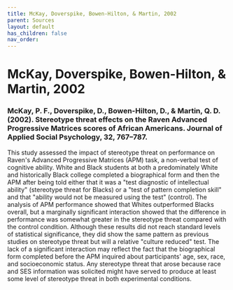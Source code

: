 ```yaml
---
title: McKay, Doverspike, Bowen-Hilton, & Martin, 2002
parent: Sources
layout: default
has_children: false
nav_order: 
---
```


# McKay, Doverspike, Bowen-Hilton, & Martin, 2002

### McKay, P. F., Doverspike, D., Bowen-Hilton, D., & Martin, Q. D. (2002). Stereotype threat effects on the Raven Advanced Progressive Matrices scores of African Americans. Journal of Applied Social Psychology, 32, 767–787.

This study assessed the impact of stereotype threat on performance on Raven's Advanced Progressive Matrices (APM) task, a non-verbal test of cognitive ability. White and Black students at both a predominately White and historically Black college completed a biographical form and then the APM after being told either that it was a "test diagnostic of intellectual ability" (stereotype threat for Blacks) or a "test of pattern completion skill" and that "ability would not be measured using the test" (control). The analysis of APM performance showed that Whites outperformed Blacks overall, but a marginally significant interaction showed that the difference in performance was somewhat greater in the stereotype threat compared with the control condition. Although these results did not reach standard levels of statistical significance, they did show the same pattern as previous studies on stereotype threat but will a relative "culture reduced" test. The lack of a significant interaction may reflect the fact that the biographical form completed before the APM inquired about participants' age, sex, race, and socioeconomic status. Any stereotype threat that arose because race and SES information was solicited might have served to produce at least some level of stereotype threat in both experimental conditions.
